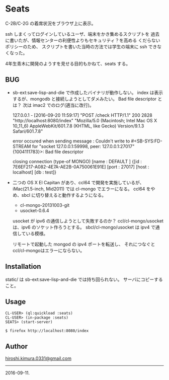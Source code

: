 # Seats

C-2B/C-2G の着席状況をブラウザ上に表示。

ssh しまくってログインしているユーザ、端末をかき集めるスクリプトを
過去に書いたが、情報センターの利便性よりもセキュリティ？を高める
くだらないポリシーのため、
スクリプトを書いた当時の方法では学生の端末に ssh できなくなった。

4年生青木に開発のようすを見せる目的もかねて、seats する。

## BUG

* sb-ext:save-lisp-and-die で作成したバイナリが動作しない。
  index は表示するが、mongodb と接続しようとしてダメみたい。
  Bad file descriptor とは？
  次は imac2 でのログ(適当に改行)。

    127.0.0.1 - [2016-09-20 11:59:17] "POST /check HTTP/1.1" 200 2828 "http://localhost:8080/index" "Mozilla/5.0 (Macintosh; Intel Mac OS X 10_11_6) AppleWebKit/601.7.8 (KHTML, like Gecko) Version/9.1.3 Safari/601.7.8"

    error occured when sending message : Couldn't write to #<SB-SYS:FD-STREAM for "socket 127.0.0.1:59998, peer: 127.0.0.1:27017" {1004111783}>: Bad file descriptor

    closing connection (type-of MONGO) [name : DEFAULT ]
 {[id : 7E6EF217-A082-4E7A-AE2B-0A750061E91E] [port : 27017] [host : localhost] [db : test]}

* 二つの OS X El Capitan があり、ccl64 で開発を実施しているが、
iMac(21.5-inch, Mid2011) では cl-mongo でエラーになる。
ccl64 をやめ、sbcl に切り替えると動作するようになる。

    * cl-mongo-20131003-git
    * usocket-0.6.4

    usocket が ipv6 の通信しようとして失敗するのか？
    ccl/cl-mongo/usocket は、ipv6 のソケット作ろうとする。
    sbcl/cl-mongo/usocket は ipv4 で通信している模様。

    リモートで起動した mongod の ipv4 ポートを転送し、
    それにつなぐとccl/cl-mongoはエラーにならない。

## Installation

static/ は sb-ext:save-lisp-and-die では持ち回られない。
サーバにコピーすること。

## Usage

```
CL-USER> (ql:quickload :seats)
CL-USER> (in-package :seats)
SEATS> (start-server)
```

```
$ firefox http://localhost:8080/index
```


## Author

hiroshi.kimura.0331@gmail.com

---
2016-09-11.

